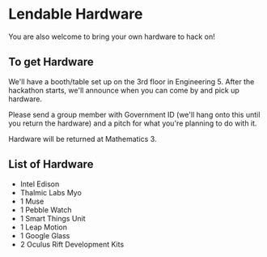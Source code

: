 # Lendable Hardware

You are also welcome to bring your own hardware to hack on!

## To get Hardware
We'll have a booth/table set up on the 3rd floor in Engineering 5. After the hackathon starts, we'll announce when you can come by and pick up hardware.

Please send a group member with Government ID (we'll hang onto this until you return the hardware) and a pitch for what you're planning to do with it.

Hardware will be returned at Mathematics 3.

## List of Hardware
* Intel Edison
* Thalmic Labs Myo
* 1 Muse
* 1 Pebble Watch
* 1 Smart Things Unit
* 1 Leap Motion
* 1 Google Glass
* 2 Oculus Rift Development Kits